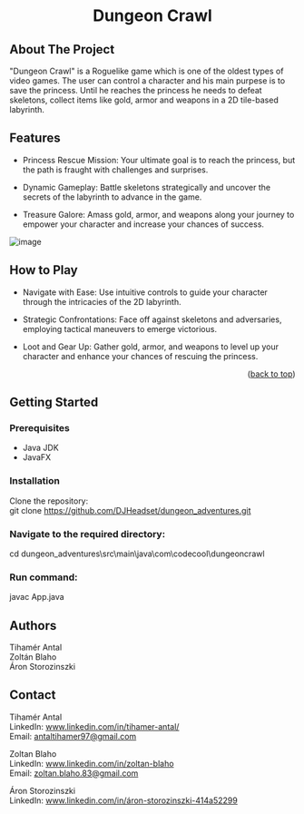 <h1 align="center">  Dungeon Crawl </h1>
<a name="readme-top"></a>

## About The Project
"Dungeon Crawl" is a Roguelike game which is one of the oldest types of video games.
The user can control a character and his main purpese is to save the princess. 
Until he reaches the princess he needs to defeat skeletons, collect items like gold, armor and weapons in a 2D tile-based labyrinth.  
## Features  

* Princess Rescue Mission: Your ultimate goal is to reach the princess, but the path is fraught with challenges and surprises.

* Dynamic Gameplay: Battle skeletons strategically and uncover the secrets of the labyrinth to advance in the game.

* Treasure Galore: Amass gold, armor, and weapons along your journey to empower your character and increase your chances of success.

![image](https://github.com/DJHeadset/dungeon_adventures/assets/118159451/fb78bc18-11f7-464e-9151-b3145e9e5b75)  

## How to Play  

* Navigate with Ease: Use intuitive controls to guide your character through the intricacies of the 2D labyrinth.

* Strategic Confrontations: Face off against skeletons and adversaries, employing tactical maneuvers to emerge victorious.

* Loot and Gear Up: Gather gold, armor, and weapons to level up your character and enhance your chances of rescuing the princess.

<p align="right">(<a href="#readme-top">back to top</a>)</p>


## Getting Started
### Prerequisites
* Java JDK  
* JavaFX  
### Installation
Clone the repository:  
git clone https://github.com/DJHeadset/dungeon_adventures.git
### Navigate to the required directory:
cd dungeon_adventures\src\main\java\com\codecool\dungeoncrawl

### Run command:
javac App.java 

## Authors
Tihamér Antal  
Zoltán Blaho  
Áron Storozinszki  

## Contact
Tihamér Antal  
LinkedIn: www.linkedin.com/in/tihamer-antal/  
Email: antaltihamer97@gmail.com  

Zoltan Blaho  
LinkedIn: www.linkedin.com/in/zoltan-blaho  
Email: zoltan.blaho.83@gmail.com  

Áron Storozinszki  
LinkedIn: www.linkedin.com/in/áron-storozinszki-414a52299  
